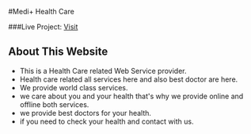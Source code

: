 #Medi+ Health Care

###Live Project: [Visit](https://medi-plus-health-care.firebaseapp.com/ "Health Care Services")

## About This Website

- This is a Health Care related Web Service provider.
- Health care related all services here and also best doctor are here.
- We provide world class services.
- we care about you and your health that's why we provide online and offline both services.
- we provide best doctors for your health.
- if you need to check your health and contact with us.
